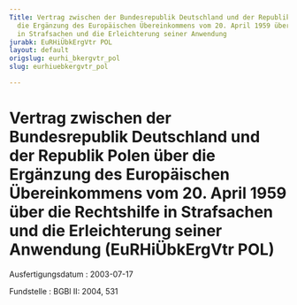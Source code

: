 ```yaml
---
Title: Vertrag zwischen der Bundesrepublik Deutschland und der Republik Polen über
  die Ergänzung des Europäischen Übereinkommens vom 20. April 1959 über die Rechtshilfe
  in Strafsachen und die Erleichterung seiner Anwendung
jurabk: EuRHiÜbkErgVtr POL
layout: default
origslug: eurhi_bkergvtr_pol
slug: eurhiuebkergvtr_pol

---
```


# Vertrag zwischen der Bundesrepublik Deutschland und der Republik Polen über die Ergänzung des Europäischen Übereinkommens vom 20. April 1959 über die Rechtshilfe in Strafsachen und die Erleichterung seiner Anwendung (EuRHiÜbkErgVtr POL)

Ausfertigungsdatum
:   2003-07-17

Fundstelle
:   BGBl II: 2004, 531

